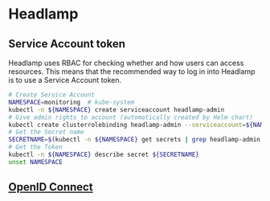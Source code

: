 # Headlamp

## Service Account token

Headlamp uses RBAC for checking whether and how users can access resources. This means that the recommended way to log in into Headlamp is to use a Service Account token.

```sh
# Create Service Account
NAMESPACE=monitoring  # kube-system
kubectl -n ${NAMESPACE} create serviceaccount headlamp-admin
# Give admin rights to account (automatically created by Helm chart)
kubectl create clusterrolebinding headlamp-admin --serviceaccount=${NAMESPACE}:headlamp-admin --clusterrole=cluster-admin
# Get the Secret name
SECRETNAME=$(kubectl -n ${NAMESPACE} get secrets | grep headlamp-admin | awk '{print $1}')
# Get the Token
kubectl -n ${NAMESPACE} describe secret ${SECRETNAME}
unset NAMESPACE
```

## [OpenID Connect](https://kinvolk.io/docs/headlamp/latest/installation/in-cluster/oidc/)
